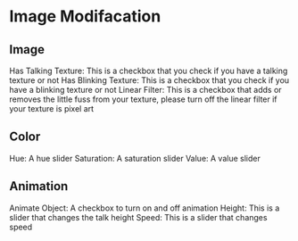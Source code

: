 # Image Modifacation

## Image

Has Talking Texture: This is a checkbox that you check if you have a talking texture or not
Has Blinking Texture: This is a checkbox that you check if you have a blinking texture or not
Linear Filter: This is a checkbox that adds or removes the little fuss from your texture, please turn off the linear filter if your texture is pixel art

## Color

Hue: A hue slider
Saturation: A saturation slider
Value: A value slider

## Animation

Animate Object: A checkbox to turn on and off animation
Height: This is a slider that changes the talk height
Speed: This is a slider that changes speed
